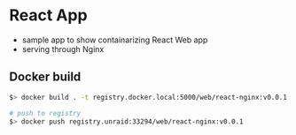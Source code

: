 # React App
- sample app to show containarizing React Web app
- serving through Nginx

## Docker build
```sh
$> docker build . -t registry.docker.local:5000/web/react-nginx:v0.0.1

# push to registry
$> docker push registry.unraid:33294/web/react-nginx:v0.0.1
```
